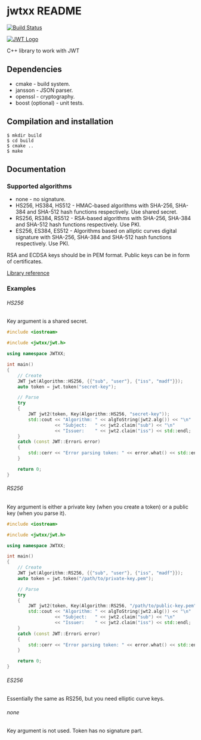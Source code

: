 # jwtxx README

[![Build Status](https://travis-ci.org/madf/jwtxx.svg?branch=master)](https://travis-ci.org/madf/jwtxx)

[![JWT Logo](http://jwt.io/assets/logo.svg)](https://jwt.io/)

C++ library to work with JWT

## Dependencies

* cmake - build system.
* jansson - JSON parser.
* openssl - cryptography.
* boost (optional) - unit tests.

## Compilation and installation


```
$ mkdir build
$ cd build
$ cmake ..
$ make
```

## Documentation

### Supported algorithms

* none - no signature.
* HS256, HS384, HS512 - HMAC-based algorithms with SHA-256, SHA-384 and SHA-512 hash functions respectively. Use shared secret.
* RS256, RS384, RS512 - RSA-based algorithms with SHA-256, SHA-384 and SHA-512 hash functions respectively. Use PKI.
* ES256, ES384, ES512 - Algorithms based on alliptic curves digital signature with SHA-256, SHA-384 and SHA-512 hash functions respectively. Use PKI.

RSA and ECDSA keys should be in PEM format. Public keys can be in form of certificates.

[Library reference](https://madf.github.io/jwtxx/index.html)

### Examples

###### HS256

Key argument is a shared secret.

```c++
#include <iostream>

#include <jwtxx/jwt.h>

using namespace JWTXX;

int main()
{
    // Create
    JWT jwt(Algorithm::HS256, {{"sub", "user"}, {"iss", "madf"}});
    auto token = jwt.token("secret-key");

    // Parse
    try
    {
        JWT jwt2(token, Key(Algorithm::HS256, "secret-key"));
        std::cout << "Algorithm: " << algToString(jwt2.alg()) << "\n"
                  << "Subject:   " << jwt2.claim("sub") << "\n"
                  << "Issuer:    " << jwt2.claim("iss") << std::endl;
    }
    catch (const JWT::Error& error)
    {
        std::cerr << "Error parsing token: " << error.what() << std::endl;
    }

    return 0;
}
```

###### RS256

Key argument is either a private key (when you create a token) or a public key (when you parse it).

```c++
#include <iostream>

#include <jwtxx/jwt.h>

using namespace JWTXX;

int main()
{
    // Create
    JWT jwt(Algorithm::RS256, {{"sub", "user"}, {"iss", "madf"}});
    auto token = jwt.token("/path/to/private-key.pem");

    // Parse
    try
    {
        JWT jwt2(token, Key(Algorithm::RS256, "/path/to/public-key.pem"));
        std::cout << "Algorithm: " << algToString(jwt2.alg()) << "\n"
                  << "Subject:   " << jwt2.claim("sub") << "\n"
                  << "Issuer:    " << jwt2.claim("iss") << std::endl;
    }
    catch (const JWT::Error& error)
    {
        std::cerr << "Error parsing token: " << error.what() << std::endl;
    }

    return 0;
}
```

###### ES256

Essentially the same as RS256, but you need elliptic curve keys.

###### none

Key argument is not used. Token has no signature part.
